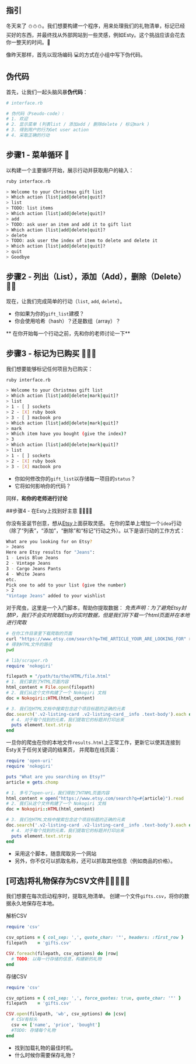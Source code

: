 <!-- Please put your translation here and with the same style in README.md -->
## 指引

冬天来了 ⛄⛄⛄。我们想要构建一个程序，用来处理我们的礼物清单，标记已经买好的东西，并最终找从外部网站到一些灵感，例如Esty。这个挑战应该会花去你一整天的时间。🎁

像昨天那样，首先以现场编码 💻的方式在小组中写下伪代码。

## 伪代码

首先，让我们一起头脑风暴**伪代码**：

```ruby
# interface.rb

# 伪代码（Pseudo-code）:
# 1. 欢迎
# 2. 显示菜单 (列表list / 添加add / 删除delete / 标记mark )
# 3. 得到用户的行为Get user action
# 4. 采取正确的行动
```

## 步骤1 - 菜单循环 🎁

以构建一个主要循环开始，展示行动并获取用户的输入：

```bash
ruby interface.rb

> Welcome to your Christmas gift list
> Which action [list|add|delete|quit]?
> list
> TODO: list items
> Which action [list|add|delete|quit]?
> add
> TODO: ask user an item and add it to gift list
> Which action [list|add|delete|quit]?
> delete
> TODO: ask user the index of item to delete and delete it
> Which action [list|add|delete|quit]?
> quit
> Goodbye
```

## 步骤2 - 列出（List），添加（Add），删除（Delete） 🎁🎁

现在，让我们完成简单的行动（`list`, `add`, `delete`）。

- 你如果为你的`gift_list`建模？
- 你会使用哈希（hash）？还是数组（array）？

** 在你开始每一个行动之前，先和你的老师讨论一下**

## 步骤3 - 标记为已购买 🎁🎁🎁

我们想要能够标记任何项目为已购买：


```bash
ruby interface.rb

> Welcome to your Christmas gift list
> Which action [list|add|delete|mark|quit]?
> list
> 1 - [ ] sockets
> 2 - [X] ruby book
> 3 - [ ] macbook pro
> Which action [list|add|delete|mark|quit]?
> mark
> Which item have you bought (give the index)?
> 3
> Which action [list|add|delete|mark|quit]?
> list
> 1 - [ ] sockets
> 2 - [X] ruby book
> 3 - [X] macbook pro
```

- 你如何修改你的`gift_list`以存储每一项目的`status`？
- 它将如何影响你的代码？

同样，**和你的老师进行讨论**

##步骤4 - 在Esty上找到好主意 🎁🎁🎁🎁

你没有圣诞节创意，想从[Etsy](https://www.etsy.com)上面获取灵感。
在你的菜单上增加一个`idea`行动（除了“列表”，“添加”，“删除”和“标记”行动之外）。以下是该行动的工作方式：


```bash
What are you looking for on Etsy?
> Jeans
Here are Etsy results for "Jeans":
1 - Levis Blue Jeans
2 - Vintage Jeans
3 - Cargo Jeans Pants
4 - White Jeans
etc.
Pick one to add to your list (give the number)
> 2
"Vintage Jeans" added to your wishlist
```

对于爬虫，这里是一个入门脚本，帮助你提取数据：
_免责声明：为了避免Etsy封禁IP，我们不会实时爬取Etsy的实时数据，但是我们将下载一个html页面并在本地进行爬取_


```bash
# 在你工作目录里下载爬取的页面
curl "https://www.etsy.com/search?q=THE_ARTICLE_YOUR_ARE_LOOKING_FOR" > results.html
# 得到HTML文件的路径
pwd
```
```ruby
# lib/scraper.rb
require 'nokogiri'

filepath = "/path/to/the/HTML/file.html"
# 1. 我们拿到了HTML页面内容
html_content = File.open(filepath)
# 2. 我们从这个文件构建了一个 Nokogiri 文档
doc = Nokogiri::HTML(html_content)

# 3. 我们在HTML文档中搜索包含这个项目标题的正确的元素
doc.search('.v2-listing-card .v2-listing-card__info .text-body').each do |element|
  # 4. 对于每个找到的元素，我们提取它的标题并打印出来
  puts element.text.strip
end
```
一旦你的爬虫在你的本地文件`results.html`上正常工作，更新它以使其连接到Esty关于任何关键词的结果页， 并爬取在线页面：

```ruby
require 'open-uri'
require 'nokogiri'

puts "What are you searching on Etsy?"
article = gets.chomp

# 1. 多亏了open-uri，我们得到了HTNML页面内容
html_content = open("https://www.etsy.com/search?q=#{article}").read
# 2. 我们从这个文件构建了一个 Nokogiri 文档
doc = Nokogiri::HTML(html_content)

# 3. 我们在HTML文档中搜索包含这个项目标题的正确的元素
doc.search('.v2-listing-card .v2-listing-card__info .text-body').each do |element|
  # 4. 对于每个找到的元素，我们提取它的标题并打印出来
  puts element.text.strip
end
```
- 采用这个脚本，随意爬取另一个网站
- 另外，你不仅可以抓取名称，还可以抓取其他信息（例如商品的价格）。

## [可选]将礼物保存为CSV文件🎁🎁🎁🎁🎁
我们想要在每次启动程序时，提取礼物清单。
创建一个文件`gifts.csv`，将你的数据永久地保存在本地。

解析CSV

```ruby
require 'csv'

csv_options = { col_sep: ',', quote_char: '"', headers: :first_row }
filepath    = 'gifts.csv'

CSV.foreach(filepath, csv_options) do |row|
  # TODO: 以每一行存储的信息，构建新的礼物
end
```

存储CSV

```ruby
require 'csv'

csv_options = { col_sep: ',', force_quotes: true, quote_char: '"' }
filepath    = 'gifts.csv'

CSV.open(filepath, 'wb', csv_options) do |csv|
  # CSV有标头
  csv << ['name', 'price', 'bought']
  #TODO: 存储每个礼物
end
```

- 找到加载礼物的最佳时机。
- 什么时候你需要保存礼物？




